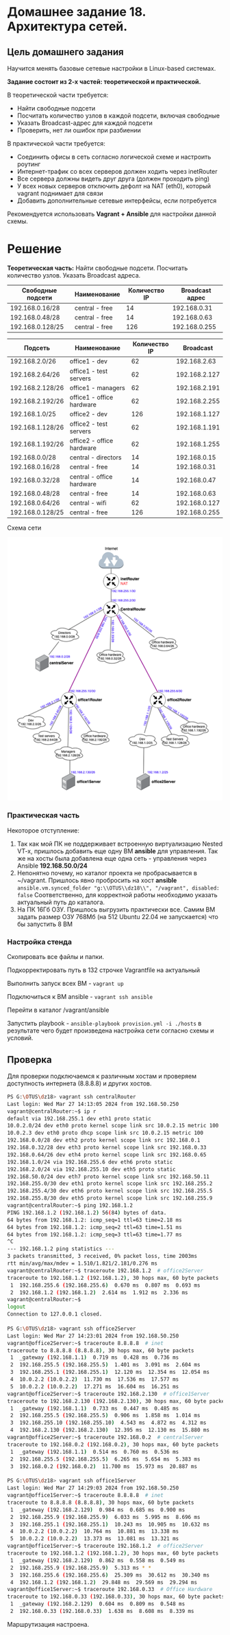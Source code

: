 # Домашнее задание 18. Архитектура сетей.

## Цель домашнего задания

Научится менять базовые сетевые настройки в Linux-based системах.

**Задание состоит из 2-х частей: теоретической и практической.**

В теоретической части требуется:

- Найти свободные подсети
- Посчитать количество узлов в каждой подсети, включая свободные
- Указать Broadcast-адрес для каждой подсети
- Проверить, нет ли ошибок при разбиении

В практической части требуется:

- Соединить офисы в сеть согласно логической схеме и настроить роутинг
- Интернет-трафик со всех серверов должен ходить через inetRouter
- Все сервера должны видеть друг друга (должен проходить ping)
- У всех новых серверов отключить дефолт на NAT (eth0), который vagrant поднимает для связи
- Добавить дополнительные сетевые интерфейсы, если потребуется

Рекомендуется использовать **Vagrant + Ansible** для настройки данной схемы.

# Решение

**Теоретическая часть:** Найти свободные подсети. Посчитать количество узлов. Указать Broadcast адреса.

| Свободные подсети | Наименование  | Количество IP | Broadcast адрес |
| --- | --- | --- | --- |
| 192.168.0.16/28 | central - free | 14 | 192.168.0.31 |
| 192.168.0.48/28 | central - free | 14 | 192.168.0.63 |
| 192.168.0.128/25 | central - free | 126 | 192.168.0.255 |

| Подсеть | Наименование  | Количество IP | Broadcast  |
| --- | --- | --- | --- |
| 192.168.2.0/26 | office1 - dev | 62 | 192.168.2.63 |
| 192.168.2.64/26 | office1 - test servers | 62 | 192.168.2.127 |
| 192.168.2.128/26 | office1 - managers | 62 | 192.168.2.191 |
| 192.168.2.192/26 | office1 - office hardware | 62 | 192.168.2.255 |
| 192.168.1.0/25 | office2 - dev | 126 | 192.168.1.127 |
| 192.168.1.128/26 | office2 - test servers | 62 | 192.168.1.191 |
| 192.168.1.192/26 | office2 - office hardware | 62 | 192.168.1.255 |
| 192.168.0.0/28 | central - directors | 14 | 192.168.0.15 |
| 192.168.0.16/28 | central - free | 14 | 192.168.0.31 |
| 192.168.0.32/28 | central - office hardware | 14 | 192.168.0.47 |
| 192.168.0.48/28 | central - free | 14 | 192.168.0.63 |
| 192.168.0.64/26 | central - wifi | 62 | 192.168.0.127 |
| 192.168.0.128/25 | central - free | 126 | 192.168.0.255 |

Схема сети

![Untitled](net.png)

### Практическая часть

Некоторое отступление:

1. Так как мой ПК не поддерживает встроенную виртуализацию Nested VT-x, пришлось добавить еще одну ВМ **ansible** для управления. Так же на хосты была добавлена еще одна сеть - управления через Ansible **192.168.50.0/24**
2. Непонятно почему, но каталог проекта не пробрасывается в ~/vagrant. Пришлось явно пробросить на хост **ansible**
`ansible.vm.synced_folder "g:\\OTUS\\dz18\\", "/vagrant", disabled: false`
Соответственно, для корректной работы необходимо указать актуальный путь до каталога.
3. На ПК 16Гб ОЗУ. Пришлось выгрузить практически все. Самим ВМ задать размер ОЗУ 768Мб (на 512 Ubuntu 22.04 не запускается) что бы запустить 8 ВМ

### Настройка стенда

Скопировать все файлы и папки.

Подкорректировать путь в 132 строчке Vagrantfile на актуальный

Выполнить запуск всех ВМ - `vagrant up`

Подключиться к ВМ ansible - `vagrant ssh ansible`

Перейти в каталог /vagrant/ansible

Запустить playbook - `ansible-playbook provision.yml -i ./hosts` в результате чего будет произведена настройка сети согласно схемы и условий.

## Проверка

Для проверки подключаемся к различным хостам и проверяем доступность интернета (8.8.8.8) и других хостов.

```bash
PS G:\OTUS\dz18> vagrant ssh centralRouter
Last login: Wed Mar 27 14:13:05 2024 from 192.168.50.250
vagrant@centralRouter:~$ ip r
default via 192.168.255.1 dev eth1 proto static
10.0.2.0/24 dev eth0 proto kernel scope link src 10.0.2.15 metric 100
10.0.2.3 dev eth0 proto dhcp scope link src 10.0.2.15 metric 100
192.168.0.0/28 dev eth2 proto kernel scope link src 192.168.0.1
192.168.0.32/28 dev eth3 proto kernel scope link src 192.168.0.33
192.168.0.64/26 dev eth4 proto kernel scope link src 192.168.0.65
192.168.1.0/24 via 192.168.255.6 dev eth6 proto static
192.168.2.0/24 via 192.168.255.10 dev eth5 proto static
192.168.50.0/24 dev eth7 proto kernel scope link src 192.168.50.11
192.168.255.0/30 dev eth1 proto kernel scope link src 192.168.255.2
192.168.255.4/30 dev eth6 proto kernel scope link src 192.168.255.5
192.168.255.8/30 dev eth5 proto kernel scope link src 192.168.255.9
vagrant@centralRouter:~$ ping 192.168.1.2
PING 192.168.1.2 (192.168.1.2) 56(84) bytes of data.
64 bytes from 192.168.1.2: icmp_seq=1 ttl=63 time=2.18 ms
64 bytes from 192.168.1.2: icmp_seq=2 ttl=63 time=1.51 ms
64 bytes from 192.168.1.2: icmp_seq=3 ttl=63 time=1.77 ms
^C
--- 192.168.1.2 ping statistics ---
3 packets transmitted, 3 received, 0% packet loss, time 2003ms
rtt min/avg/max/mdev = 1.510/1.821/2.181/0.276 ms
vagrant@centralRouter:~$ traceroute 192.168.1.2  # office2Server
traceroute to 192.168.1.2 (192.168.1.2), 30 hops max, 60 byte packets
 1  192.168.255.6 (192.168.255.6)  0.670 ms  0.807 ms  0.693 ms
 2  192.168.1.2 (192.168.1.2)  2.614 ms  1.912 ms  2.336 ms
vagrant@centralRouter:~$
logout
Connection to 127.0.0.1 closed.

PS G:\OTUS\dz18> vagrant ssh office2Server
Last login: Wed Mar 27 14:23:01 2024 from 192.168.50.250
vagrant@office2Server:~$ traceroute 8.8.8.8  # inet
traceroute to 8.8.8.8 (8.8.8.8), 30 hops max, 60 byte packets
 1  _gateway (192.168.1.1)  0.719 ms  0.428 ms  0.736 ms
 2  192.168.255.5 (192.168.255.5)  1.401 ms  3.091 ms  2.604 ms
 3  192.168.255.1 (192.168.255.1)  12.120 ms  12.354 ms  12.054 ms
 4  10.0.2.2 (10.0.2.2)  11.730 ms  17.536 ms  17.577 ms
 5  10.0.2.2 (10.0.2.2)  17.271 ms  16.604 ms  16.251 ms
vagrant@office2Server:~$ traceroute 192.168.2.130  # office1Server
traceroute to 192.168.2.130 (192.168.2.130), 30 hops max, 60 byte packets
 1  _gateway (192.168.1.1)  0.733 ms  0.447 ms  0.485 ms
 2  192.168.255.5 (192.168.255.5)  0.906 ms  1.858 ms  1.014 ms
 3  192.168.255.10 (192.168.255.10)  4.543 ms  4.872 ms  4.312 ms
 4  192.168.2.130 (192.168.2.130)  12.395 ms  12.130 ms  15.880 ms
vagrant@office2Server:~$ traceroute 192.168.0.2  # centralServer
traceroute to 192.168.0.2 (192.168.0.2), 30 hops max, 60 byte packets
 1  _gateway (192.168.1.1)  0.514 ms  0.760 ms  0.536 ms
 2  192.168.255.5 (192.168.255.5)  6.265 ms  5.654 ms  5.383 ms
 3  192.168.0.2 (192.168.0.2)  11.700 ms  15.973 ms  20.887 ms

PS G:\OTUS\dz18> vagrant ssh office1Server
Last login: Wed Mar 27 14:29:03 2024 from 192.168.50.250
vagrant@office1Server:~$ traceroute 8.8.8.8  # inet
traceroute to 8.8.8.8 (8.8.8.8), 30 hops max, 60 byte packets
 1  _gateway (192.168.2.129)  0.984 ms  0.685 ms  0.900 ms
 2  192.168.255.9 (192.168.255.9)  6.033 ms  5.995 ms  8.696 ms
 3  192.168.255.1 (192.168.255.1)  10.243 ms  10.905 ms  10.632 ms
 4  10.0.2.2 (10.0.2.2)  10.764 ms  10.881 ms  13.338 ms
 5  10.0.2.2 (10.0.2.2)  13.373 ms  13.081 ms  13.321 ms
vagrant@office1Server:~$ traceroute 192.168.1.2  # office2Server
traceroute to 192.168.1.2 (192.168.1.2), 30 hops max, 60 byte packets
 1  _gateway (192.168.2.129)  0.862 ms  0.558 ms  0.549 ms
 2  192.168.255.9 (192.168.255.9)  5.313 ms * *
 3  192.168.255.6 (192.168.255.6)  25.309 ms  30.612 ms  30.340 ms
 4  192.168.1.2 (192.168.1.2)  29.848 ms  29.569 ms  29.294 ms
vagrant@office1Server:~$ traceroute 192.168.0.33  # Office Hardware
traceroute to 192.168.0.33 (192.168.0.33), 30 hops max, 60 byte packets
 1  _gateway (192.168.2.129)  0.604 ms  0.809 ms  0.548 ms
 2  192.168.0.33 (192.168.0.33)  1.638 ms  8.608 ms  8.339 ms
```

Маршрутизация настроена.
